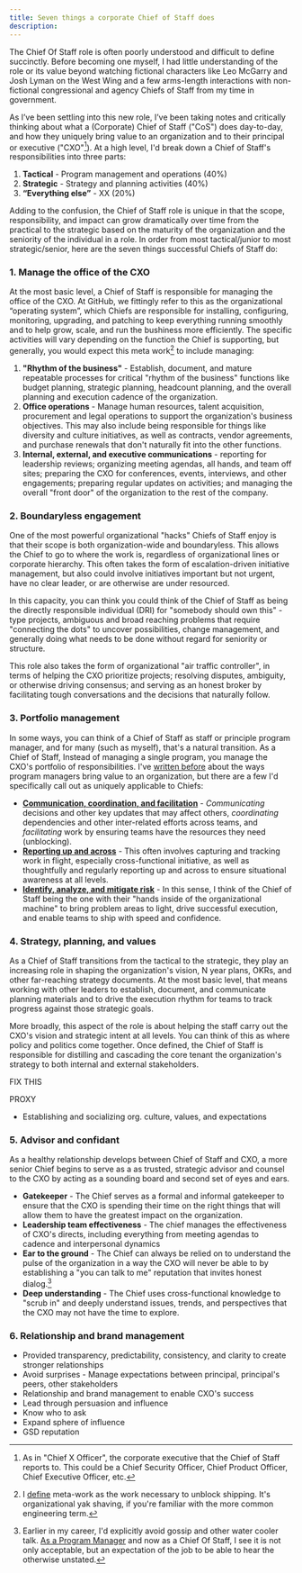 ```yaml
---
title: Seven things a corporate Chief of Staff does
description:
---
```


The Chief Of Staff role is often poorly understood and difficult to define succinctly. Before becoming one myself, I had little understanding of the role or its value beyond watching fictional characters like Leo McGarry and Josh Lyman on the West Wing and a few arms-length interactions with non-fictional congressional and agency Chiefs of Staff from my time in government. 

As I’ve been settling into this new role, I’ve been taking notes and critically thinking about what a (Corporate) Chief of Staff ("CoS") does day-to-day, and how they uniquely bring value to an organization and to their principal or executive ("CXO"[^1]). At a high level, I'd break down a Chief of Staff's responsibilities into three parts:

1. **Tactical** - Program management and operations (40%)
2. **Strategic** - Strategy and planning activities (40%)
3. **“Everything else”** - XX (20%)

Adding to the confusion, the Chief of Staff role is unique in that the scope, responsibility, and impact can grow dramatically over time from the practical to the strategic based on the maturity of the organization and the seniority of the individual in a role. In order from most tactical/junior to most strategic/senior, here are the seven things successful Chiefs of Staff do:

### 1. Manage the office of the CXO

At the most basic level, a Chief of Staff is responsible for managing the office of the CXO. At GitHub, we fittingly refer to this as the organizational “operating system”, which Chiefs are responsible for installing, configuring, monitoring, upgrading, and patching to keep everything running smoothly and to help grow, scale, and run the bushiness more efficiently. The specific activities will vary depending on the function the Chief is supporting, but generally, you would expect this meta work[^2] to include managing:

1. **"Rhythm of the business"** - Establish, document, and mature repeatable processes for critical "rhythm of the business" functions like budget planning, strategic planning, headcount planning, and the overall planning and execution cadence of the organization.
2. **Office operations** - Manage human resources, talent acquisition, procurement and legal operations to support the organization's business objectives. This may also include being responsible for things like  diversity and culture initiatives, as well as contracts, vendor agreements, and purchase renewals that don't naturally fit into the other functions.
3. **Internal, external, and executive communications** - reporting for leadership reviews; organizing meeting agendas, all hands, and team off sites; preparing the CXO for conferences, events, interviews, and other engagements; preparing regular updates on activities; and managing the overall "front door" of the organization to the rest of the company.
   
### 2. Boundaryless engagement

One of the most powerful organizational "hacks" Chiefs of Staff enjoy is that their scope is both organization-wide and boundaryless. This allows the Chief to go to where the work is, regardless of organizational lines or corporate hierarchy. This often takes the form of escalation-driven initiative management, but also could involve initiatives important but not urgent, have no clear leader, or are otherwise are under resourced.

In this capacity, you can think you could think of the Chief of Staff as being the directly responsible individual (DRI) for "somebody should own this" -type projects, ambiguous and broad reaching problems that require "connecting the dots" to uncover possibilities, change management, and generally doing what needs to be done without regard for seniority or structure.

This role also takes the form of organizational "air traffic controller", in terms of helping the CXO prioritize projects; resolving disputes, ambiguity, or otherwise driving consensus; and serving as an honest broker by facilitating tough conversations and the decisions that naturally follow.

### 3. Portfolio management

In some ways, you can think of a Chief of Staff as staff or principle program manager, and for many (such as myself), that's a natural transition. As a Chief of Staff, Instead of managing a single program, you manage the CXO's portfolio of responsibilities. I've [written before](https://ben.balter.com/2021/03/26/nine-things-a-technical-program-manager-does/) about the ways program managers bring value to an organization, but there are a few I'd specifically call out as uniquely applicable to Chiefs:

* **[Communication, coordination, and facilitation](https://ben.balter.com/2021/03/26/nine-things-a-technical-program-manager-does/#1-communication-coordination-and-facilitation)** - *Communicating* decisions and other key updates that may affect others, *coordinating* dependencies and other inter-related efforts across teams, and *facilitating* work by ensuring teams have the resources they need (unblocking).
* **[Reporting up and across](https://ben.balter.com/2021/03/26/nine-things-a-technical-program-manager-does/#4-reporting-up-and-across)** - This often involves capturing and tracking work in flight, especially cross-functional initiative, as well as thoughtfully and regularly reporting up and across to ensure situational awareness at all levels.
* **[Identify, analyze, and mitigate risk](https://ben.balter.com/2021/03/26/nine-things-a-technical-program-manager-does/#3-identify-analyze-and-mitigate-program-risk)** - In this sense, I think of the Chief of Staff being the one with their "hands inside of the organizational machine" to bring problem areas to light, drive successful execution, and enable teams to ship with speed and confidence.

### 4. Strategy, planning, and values

As a Chief of Staff transitions from the tactical to the strategic, they play an increasing role in shaping the organization's vision, N year plans, OKRs, and other far-reaching strategy documents. At the most basic level, that means working with other leaders to establish, document, and communicate planning materials and to drive the execution rhythm for teams to track progress against those strategic goals. 

More broadly, this aspect of the role is about helping the staff carry out the CXO's vision and strategic intent at all levels. You can think of this as where policy and politics come together. Once defined, the Chief of Staff is responsible for distilling and cascading the core tenant the organization's strategy to both internal and external stakeholders.

FIX THIS

PROXY

* Establishing and socializing org. culture, values, and expectations

### 5. Advisor and confidant

As a healthy relationship develops between Chief of Staff and CXO, a more senior Chief begins to serve as a as trusted, strategic advisor and counsel to the CXO by acting as a sounding board and second set of eyes and ears.

* **Gatekeeper** - The Chief serves as a formal and informal gatekeeper to ensure that the CXO is spending their time on the right things that will allow them to have the greatest impact on the organization.
* **Leadership team effectiveness** - The chief manages the effectiveness of CXO's directs, including everything from meeting agendas to cadence and interpersonal dynamics
* **Ear to the ground** - The Chief can always be relied on to understand the pulse of the organization in a way the CXO will never be able to by establishing a "you can talk to me" reputation that invites honest dialog.[^3]
* **Deep understanding** - The Chief uses cross-functional knowledge to "scrub in" and deeply understand issues, trends, and perspectives that the CXO may not have the time to explore.

### 6. Relationship and brand management

* Provided transparency, predictability, consistency, and clarity to create stronger relationships
* Avoid surprises - Manage expectations between principal, principal's peers, other stakeholders
* Relationship and brand management to enable CXO's success 
* Lead through persuasion and influence
* Know who to ask
* Expand sphere of influence
* GSD reputation

[^1]: As in "Chief X Officer", the corporate executive that the Chief of Staff reports to. This could be a Chief Security Officer, Chief Product Officer, Chief Executive Officer, etc.
[^2]: I [define](https://ben.balter.com/2016/06/06/twelve-things-a-product-manager-does/#5-communicate-coordinate-and-facilitate) meta-work as the work necessary to unblock shipping. It's organizational yak shaving, if you're familiar with the more common engineering term.
[^3]: Earlier in my career, I'd explicitly avoid gossip and other water cooler talk. [As a Program Manager](https://ben.balter.com/2021/03/26/nine-things-a-technical-program-manager-does/#5-relationship-management) and now as a Chief Of Staff, I see it is not only acceptable, but an expectation of the job to be able to hear the otherwise unstated.